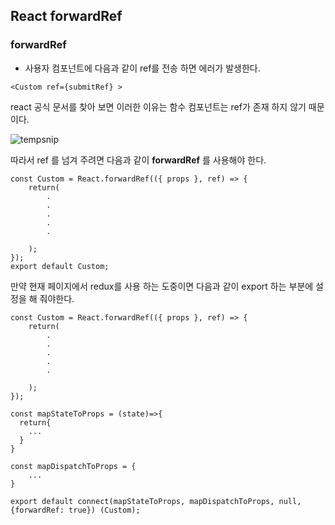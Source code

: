 ## React forwardRef

### forwardRef

+ 사용자 컴포넌트에 다음과 같이 ref를 전송 하면 에러가 발생한다.

```react
<Custom ref={submitRef} >
```

react 공식 문서를 찾아 보면 이러한 이유는 함수 컴포넌트는 ref가 존재 하지 않기 때문이다.

![tempsnip](https://user-images.githubusercontent.com/67888402/135396909-4e15f81b-fe1d-4cba-aee6-ff68d7e71f34.png)

따라서 ref 를 넘겨 주려면 다음과 같이 **forwardRef** 를 사용해야 한다.

```react
const Custom = React.forwardRef(({ props }, ref) => {
    return(
        .
        .
        .
        .
        .
        
    );
});
export default Custom;
```



만약 현재 페이지에서 redux를 사용 하는 도중이면 다음과 같이 export 하는 부분에 설정을 해 줘야한다.

```react
const Custom = React.forwardRef(({ props }, ref) => {
    return(
        .
        .
        .
        .
        .
        
    );
});

const mapStateToProps = (state)=>{
  return{
    ...
  }
}

const mapDispatchToProps = {
    ...
}

export default connect(mapStateToProps, mapDispatchToProps, null, {forwardRef: true}) (Custom);
```



